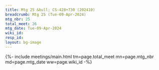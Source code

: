 ```yaml
---
title: Mtg 25 &bull; CS-428+730 (202410)
breadcrumb: Mtg 25 (Tue-09-Apr-2024)
mtg_nbr: 25
total_meet: 26
mtg_date: Tue-09-Apr-2024
wiki_id: 
resp_id: 
layout: bg-image
---
```


{%- include meetings/main.html
    tm=page.total_meet
    mn=page.mtg_nbr
    md=page.mtg_date
    ww=page.wiki_id
-%}
